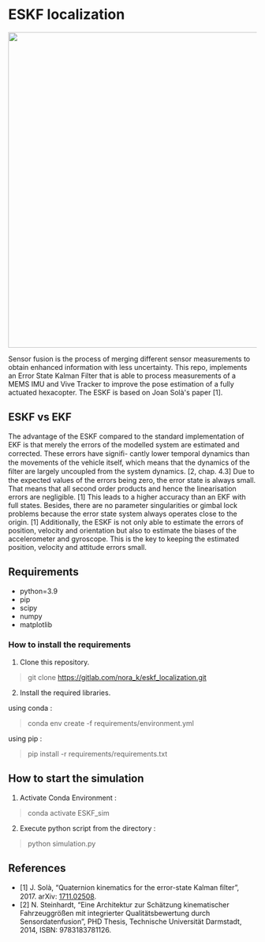 # ESKF localization
<img src = "ESKF-localization-simulation.gif" width=640>

Sensor fusion is the process of merging different sensor measurements to obtain enhanced
information with less uncertainty. This repo, implements an Error State Kalman Filter that is
able to process measurements of a MEMS IMU and Vive Tracker to improve the pose estimation 
of a fully actuated hexacopter. The ESKF is based on Joan Solà's paper [1].

## ESKF vs EKF

The advantage of the ESKF compared to the standard implementation of EKF is that merely
the errors of the modelled system are estimated and corrected. These errors have signiﬁ-
cantly lower temporal dynamics than the movements of the vehicle itself, which means that
the dynamics of the ﬁlter are largely uncoupled from the system dynamics. [2, chap. 4.3]
Due to the expected values of the errors being zero, the error state is always small. That 
means that all second order products and hence the linearisation errors are negligible. [1]
This leads to a higher accuracy than an EKF with full states. Besides, there are no parameter
singularities or gimbal lock problems because the error state system always operates close
to the origin. [1] Additionally, the ESKF is not only able to estimate the errors of position,
velocity and orientation but also to estimate the biases of the accelerometer and gyroscope.
This is the key to keeping the estimated position, velocity and attitude errors small.

## Requirements

- python=3.9
- pip
- scipy
- numpy
- matplotlib

### How to install the requirements

1. Clone this repository.

> git clone https://gitlab.com/nora_k/eskf_localization.git


2. Install the required libraries.

using conda :

> conda env create -f requirements/environment.yml
 
using pip :

> pip install -r requirements/requirements.txt

## How to start the simulation

1. Activate Conda Environment :

> conda activate ESKF_sim

2. Execute python script from the directory :

> python simulation.py

## References
- [1] J. Solà, “Quaternion kinematics for the error-state Kalman ﬁlter”, 2017. arXiv: [1711.02508](https://arxiv.org/abs/1711.02508).
- [2] N. Steinhardt, “Eine Architektur zur Schätzung kinematischer Fahrzeuggrößen mit integrierter Qualitätsbewertung durch Sensordatenfusion”, PHD Thesis, Technische Universität Darmstadt, 2014, ISBN: 9783183781126.
